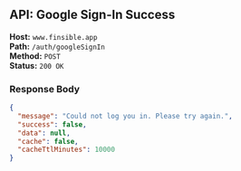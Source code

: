 ## API: Google Sign-In Success

**Host:** `www.finsible.app`  
**Path:** `/auth/googleSignIn`  
**Method:** `POST`  
**Status:** `200 OK`

### Response Body

```json
{
  "message": "Could not log you in. Please try again.",
  "success": false,
  "data": null,
  "cache": false,
  "cacheTtlMinutes": 10000
}
```

